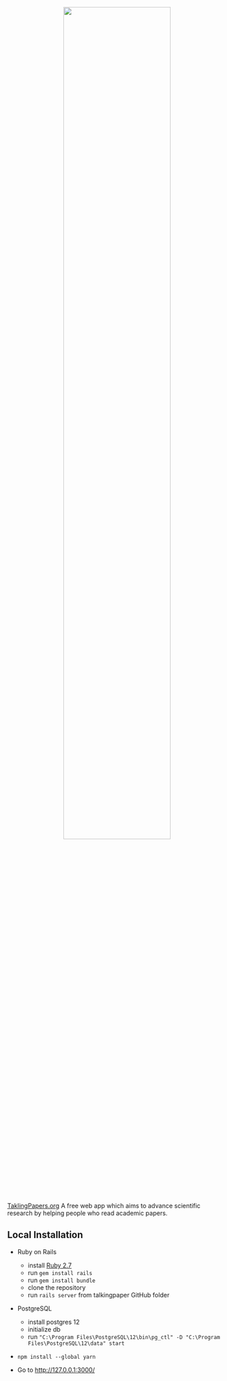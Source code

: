<p align="center">
    <img src="https://github.com/MatthieuHernandez/TalkingPapers/blob/master/app/assets/images/talkingpapersv6.png" width="70%" style="text-align:center">
</p>

[TaklingPapers.org](https://talking-papers.herokuapp.com/) A free web app which aims to advance scientific research by helping people who read academic papers.

## Local Installation

- Ruby on Rails
  - install [Ruby 2.7](https://www.ruby-lang.org/)
  - run `gem install rails`
  - run `gem install bundle`
  - clone the repository
  - run `rails server` from talkingpaper GitHub folder
- PostgreSQL
  - install postgres 12
  - initialize db
  - run `"C:\Program Files\PostgreSQL\12\bin\pg_ctl" -D "C:\Program Files\PostgreSQL\12\data" start`
- `npm install --global yarn`

- Go to http://127.0.0.1:3000/